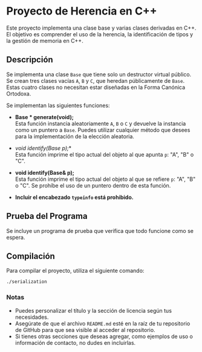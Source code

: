 # Proyecto de Herencia en C++

Este proyecto implementa una clase base y varias clases derivadas en C++. El objetivo es comprender el uso de la herencia, la identificación de tipos y la gestión de memoria en C++.

## Descripción

Se implementa una clase `Base` que tiene solo un destructor virtual público. Se crean tres clases vacías `A`, `B` y `C`, que heredan públicamente de `Base`. Estas cuatro clases no necesitan estar diseñadas en la Forma Canónica Ortodoxa.

Se implementan las siguientes funciones:

- **Base * generate(void);**  
  Esta función instancia aleatoriamente `A`, `B` o `C` y devuelve la instancia como un puntero a `Base`. Puedes utilizar cualquier método que desees para la implementación de la elección aleatoria.

- **void identify(Base* p);**  
  Esta función imprime el tipo actual del objeto al que apunta `p`: "A", "B" o "C".

- **void identify(Base& p);**  
  Esta función imprime el tipo actual del objeto al que se refiere `p`: "A", "B" o "C". Se prohíbe el uso de un puntero dentro de esta función.

- **Incluir el encabezado `typeinfo` está prohibido.**

## Prueba del Programa

Se incluye un programa de prueba que verifica que todo funcione como se espera.

## Compilación

Para compilar el proyecto, utiliza el siguiente comando:

```bash
./serialization
```
### Notas
- Puedes personalizar el título y la sección de licencia según tus necesidades.
- Asegúrate de que el archivo `README.md` esté en la raíz de tu repositorio de GitHub para que sea visible al acceder al repositorio.
- Si tienes otras secciones que deseas agregar, como ejemplos de uso o información de contacto, no dudes en incluirlas.
